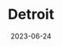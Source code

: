 ---
title: "Detroit"
cc-type: city
date: 2023-06-24
hashtag: detroit
state:
  - Michigan
tags:
  - city
  - Michigan
---